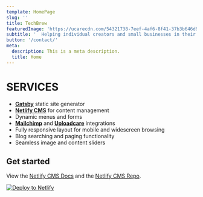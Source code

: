 ```yaml
---
template: HomePage
slug: ''
title: TechBrew
featuredImage: 'https://ucarecdn.com/54321738-7eef-4af6-8f41-37b3b646d974/'
subtitle: '  Helping individual creators and small businesses in their online presence through digital-first approach. We design, build and scale epic mobile, web and desktop apps'
button: '/contact/'
meta:
  description: This is a meta description.
  title: Home
---
```


# SERVICES

- **[Gatsby](https://gatsbyjs.org)** static site generator
- **[Netlify CMS](https://github.com/netlify/netlify-cms)** for content management
- Dynamic menus and forms
- **[Mailchimp](http://mailchimp.com)** and **[Uploadcare](https://uploadcare.com)** integrations
- Fully responsive layout for mobile and widescreen browsing
- Blog searching and paging functionality
- Seamless image and content sliders

## Get started

View the [Netlify CMS Docs](https://www.netlifycms.org/docs/) and the [Netlify CMS Repo](https://github.com/netlify/netlify-cms).

[![Deploy to Netlify](https://www.netlify.com/img/deploy/button.svg)](https://app.netlify.com/start/deploy?repository=https://github.com/thriveweb/yellowcake&stack=cms)
